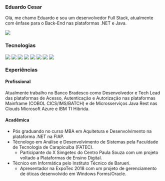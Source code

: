 ### Eduardo Cesar

Olá, me chamo Eduardo e sou um desenvolvedor Full Stack, atualmente com ênfase para o Back-End nas plataformas .NET e Java.
<div>
  <a href="https://www.linkedin.com/in/eduardo-cesar-prudencio/" style="display: inline_block">
 <img align="center" alt"net" src="https://img.shields.io/badge/LinkedIn-0077B5?style=for-the-badge&logo=linkedin&logoColor=white"/>
</a>
</div>

### Tecnologias

<div style="display: inline_block">
  <img align="center" alt"net" src="https://img.shields.io/badge/.NET-5C2D91?style=for-the-badge&logo=.net&logoColor=white"/>
  <img align="center" alt"c#" src="https://img.shields.io/badge/C%23-239120?style=for-the-badge&logo=c-sharp&logoColor=white"/>
  <img align="center" alt"java" src="https://img.shields.io/badge/Java-ED8B00?style=for-the-badge&logo=openjdk&logoColor=white"/>
  <img align="center" alt"android" src="https://img.shields.io/badge/Android-3DDC84?style=for-the-badge&logo=android&logoColor=white"/>
  <img align="center" alt"html" src="https://img.shields.io/badge/HTML5-E34F26?style=for-the-badge&logo=html5&logoColor=white"/>
  <img align="center" alt"css" src="https://img.shields.io/badge/CSS3-1572B6?style=for-the-badge&logo=css3&logoColor=white"/>
  <img align="center" alt"jquery" src="https://img.shields.io/badge/jQuery-0769AD?style=for-the-badge&logo=jquery&logoColor=white"/>
  <img align="center" alt"flutter" src="https://img.shields.io/badge/Flutter-02569B?style=for-the-badge&logo=flutter&logoColor=white"/>
</div>

### Experiências

#### Profissional
Atualmente trabalho no Banco Bradesco como Desenvolvedor e Tech Lead das plataformas de Acesso, Autenticação e Autorização nas plataformas Mainframe (COBOL CICS/IMS/BATCH) e de Microsserviços Java Rest nas Clouds Microsoft Azure e IBM TI Hibrida.

#### Acadêmica
- Pós graduando no curso MBA em Aquitetura e Desenvolvimento na plataforma .NET na FIAP.
- Técnologo em Análise e Desenvolvimento de Sistemas pela Faculdade de Tecnologia de Carapicuíba (FATEC).
  - Participante do X Simgetec do Centro Paula Souza com um projeto voltado a Plataformas de Ensino Digital.
- Técnico em Informática pelo Instituto Técnico de Barueri.
  - Apresentador na ExpoTec 2018 com um projeto de gerenciamento de óticas desenvolvido em Windows Forms/Oracle.
